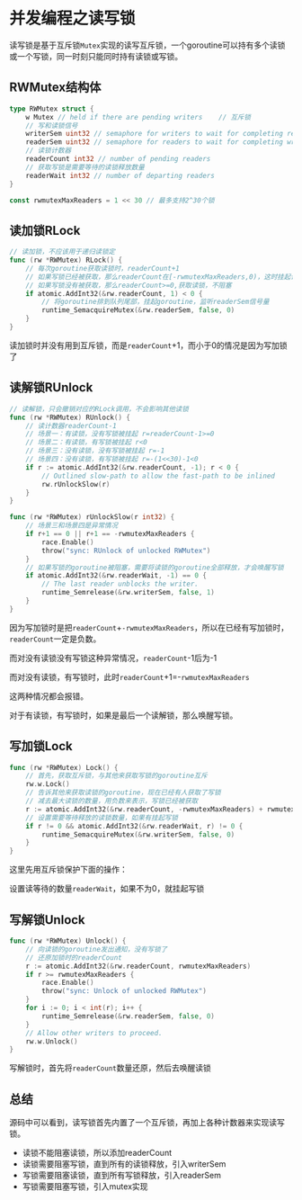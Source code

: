 # 并发编程之读写锁


读写锁是基于互斥锁`Mutex`实现的读写互斥锁，一个goroutine可以持有多个读锁或一个写锁，同一时刻只能同时持有读锁或写锁。

## RWMutex结构体

```go
type RWMutex struct {
	w Mutex // held if there are pending writers	// 互斥锁
	// 写和读锁信号
	writerSem uint32 // semaphore for writers to wait for completing readers
	readerSem uint32 // semaphore for readers to wait for completing writers
	// 读锁计数器
	readerCount int32 // number of pending readers
	// 获取写锁是需要等待的读锁释放数量
	readerWait int32 // number of departing readers
}

const rwmutexMaxReaders = 1 << 30 // 最多支持2^30个锁
```

## 读加锁RLock

```go
// 读加锁，不应该用于递归读锁定
func (rw *RWMutex) RLock() {
	// 每次goroutine获取读锁时，readerCount+1
	// 如果写锁已经被获取，那么readerCount在[-rwmutexMaxReaders,0)，这时挂起读锁的goroutine
	// 如果写锁没有被获取，那么readerCount>=0,获取读锁，不阻塞
	if atomic.AddInt32(&rw.readerCount, 1) < 0 {
		// 将goroutine排到队列尾部，挂起goroutine，监听readerSem信号量
		runtime_SemacquireMutex(&rw.readerSem, false, 0)
	}
}
```

读加锁时并没有用到互斥锁，而是`readerCount`+1，而小于0的情况是因为写加锁了

## 读解锁RUnlock

```go
// 读解锁，只会撤销对应的RLock调用，不会影响其他读锁
func (rw *RWMutex) RUnlock() {
	// 读计数器readerCount-1
	// 场景一：有读锁，没有写锁被挂起 r=readerCount-1>=0
	// 场景二：有读锁，有写锁被挂起 r<0
	// 场景三：没有读锁，没有写锁被挂起 r=-1
	// 场景四：没有读锁，有写锁被挂起 r=-(1<<30)-1<0
	if r := atomic.AddInt32(&rw.readerCount, -1); r < 0 {
		// Outlined slow-path to allow the fast-path to be inlined
		rw.rUnlockSlow(r)
	}
}

func (rw *RWMutex) rUnlockSlow(r int32) {
	// 场景三和场景四是异常情况
	if r+1 == 0 || r+1 == -rwmutexMaxReaders {
		race.Enable()
		throw("sync: RUnlock of unlocked RWMutex")
	}
	// 如果写锁的goroutine被阻塞，需要将读锁的goroutine全部释放，才会唤醒写锁
	if atomic.AddInt32(&rw.readerWait, -1) == 0 {
		// The last reader unblocks the writer.
		runtime_Semrelease(&rw.writerSem, false, 1)
	}
}
```

因为写加锁时是把`readerCount`+`-rwmutexMaxReaders`，所以在已经有写加锁时，`readerCount`一定是负数。

而对没有读锁没有写锁这种异常情况，`readerCount`-1后为-1

而对没有读锁，有写锁时，此时`readerCount`+1=-`rwmutexMaxReaders`

这两种情况都会报错。

对于有读锁，有写锁时，如果是最后一个读解锁，那么唤醒写锁。

## 写加锁Lock

```go
func (rw *RWMutex) Lock() {
	// 首先，获取互斥锁，与其他来获取写锁的goroutine互斥
	rw.w.Lock()
	// 告诉其他来获取读锁的goroutine，现在已经有人获取了写锁
	// 减去最大读锁的数量，用负数来表示，写锁已经被获取
	r := atomic.AddInt32(&rw.readerCount, -rwmutexMaxReaders) + rwmutexMaxReaders
	// 设置需要等待释放的读锁数量，如果有挂起写锁
	if r != 0 && atomic.AddInt32(&rw.readerWait, r) != 0 {
		runtime_SemacquireMutex(&rw.writerSem, false, 0)
	}
}
```

这里先用互斥锁保护下面的操作：

设置读等待的数量`readerWait`，如果不为0，就挂起写锁

## 写解锁Unlock

```go
func (rw *RWMutex) Unlock() {
	// 向读锁的goroutine发出通知，没有写锁了
	// 还原加锁时的readerCount
	r := atomic.AddInt32(&rw.readerCount, rwmutexMaxReaders)
	if r >= rwmutexMaxReaders {
		race.Enable()
		throw("sync: Unlock of unlocked RWMutex")
	}
	for i := 0; i < int(r); i++ {
		runtime_Semrelease(&rw.readerSem, false, 0)
	}
	// Allow other writers to proceed.
	rw.w.Unlock()
}
```

写解锁时，首先将`readerCount`数量还原，然后去唤醒读锁

## 总结

源码中可以看到，读写锁首先内置了一个互斥锁，再加上各种计数器来实现读写锁。

- 读锁不能阻塞读锁，所以添加readerCount
- 读锁需要阻塞写锁，直到所有的读锁释放，引入writerSem
- 写锁需要阻塞读锁，直到所有写锁释放，引入readerSem
- 写锁需要阻塞写锁，引入mutex实现
